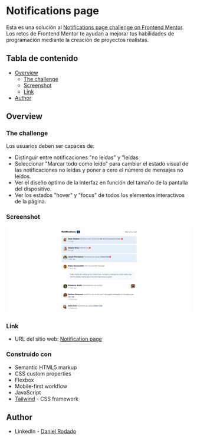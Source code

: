 # Notifications page

Esta es una solución al [Notifications page challenge on Frontend Mentor](https://www.frontendmentor.io/challenges/notifications-page-DqK5QAmKbC). Los retos de Frontend Mentor te ayudan a mejorar tus habilidades de programación mediante la creación de proyectos realistas.

## Tabla de contenido

- [Overview](#overview)
  - [The challenge](#the-challenge)
  - [Screenshot](#screenshot)
  - [Link](#link)
- [Author](#author)

## Overview

### The challenge

Los usuarios deben ser capaces de:

- Distinguir entre notificaciones "no leídas" y "leídas
- Seleccionar "Marcar todo como leído" para cambiar el estado visual de las notificaciones no leídas y poner a cero el número de mensajes no leídos.
- Ver el diseño óptimo de la interfaz en función del tamaño de la pantalla del dispositivo.
- Ver los estados "hover" y "focus" de todos los elementos interactivos de la página.

### Screenshot

![](./public/desing/Notification-page-imagen.png)

### Link

- URL del sitio web: [Notification page](notification-page-daniel-dev.vercel.app)

### Construido con

- Semantic HTML5 markup
- CSS custom properties
- Flexbox
- Mobile-first workflow
- JavaScript
- [Tailwind](https://tailwindcss.com/) - CSS framework

## Author

- LinkedIn - [Daniel Rodado](https://www.linkedin.com/in/daniel-rodado-b24432210/)